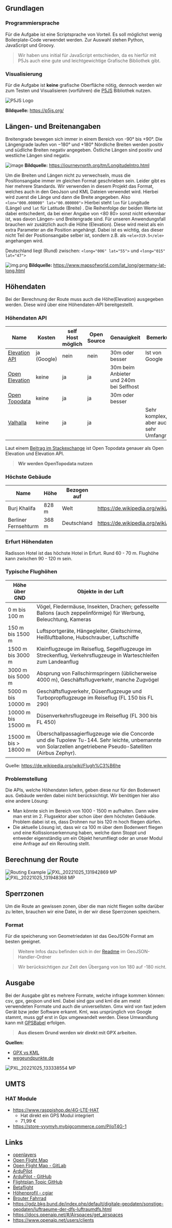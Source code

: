 ## Grundlagen

### Programmiersprache

Für die Aufgabe ist eine Scriptsprache von Vorteil. Es soll möglichst wenig Boilerplate-Code verwendet werden. Zur
Auswahl stehen Python, JavaScript und Groovy.

> Wir haben uns initial für JavaScript entschieden, da es hierfür mit P5Js auch eine gute und leichtgewichtige Grafische
> Bibliothek gibt.

### Visualisierung

Für die Aufgabe ist **keine** grafische Oberfläche nötig, dennoch werden wir zum Testen und Visualisieren (vorführen)
die [P5JS](https://p5js.org/) Bibliothek nutzen.

![P5JS Logo](assets/p5js-logo.png)

**Bildquelle:** https://p5js.org/

## Längen- und Breitenangaben

Breitengrade bewegen sich immer in einem Bereich von -90° bis +90°.
Die Längengrade laufen von −180° und +180°
Nördliche Breiten werden positiv und südliche Breiten negativ angegeben.
Östliche Längen sind positiv und westliche Längen sind negativ.

![image](https://user-images.githubusercontent.com/46423967/201349758-b2b38292-d0ef-463d-8b7d-c7b21fb459c4.png)
**Bildquelle:** https://journeynorth.org/tm/LongitudeIntro.html

Um die Breiten und Längen nicht zu verwechseln, muss die Positionsangabe immer im gleichen
Format geschrieben sein. Leider gibt es hier mehrere Standards. Wir verwenden in diesem Projekt das Format, welches auch
in den GeoJson und KML Dateien verwendet wird. Hierbei wird zuerst die Länge und dann die Breite angegeben.
Also `<lon="000.000000" lat="00.000000">`
Hierbei steht `lon` für
Longitude (Länge) und `lat` für Latitude (Breite) . Die Reihenfolge der beiden Werte ist dabei entschedent, da bei einer
Angabe von <80 80> sonst nicht
erkennbar ist, was davon Längen- und Breitengrade sind.
Für unseren Anwendungsfall brauchen wir zusätzlich auch die Höhe (Elevation). Diese wird meist als ein extra Parameter
an die Position angehängt. Dabei ist es wichtig, das dieser nicht Teil der Positionsangabe selber ist, sondern z.B.
als `<ele>319.5</ele>` angehangen wird.

Deutschland liegt (Rund) zwischen: `<long="006" lat="55">` und `<long="015" lat="47">`

![img.png](assets/germany_lat_long.png)
**Bildquelle:** https://www.mapsofworld.com/lat_long/germany-lat-long.html



## Höhendaten

Bei der Berechnung der Route muss auch die Höhe(Elevation) ausgegeben werden. Diese wird über eine Höhendaten-API
bereitgestellt.

### Höhendaten API

| Name                                                                                 | Kosten      | self Host möglich | Open Source | Genauigkeit                             | Bemerkung                                |
| ------------------------------------------------------------------------------------ | ----------- | ----------------- | ----------- | --------------------------------------- | ---------------------------------------- |
| [Elevation API](https://developers.google.com/maps/documentation/elevation/overview) | ja (Google) | nein              | nein        | 30m oder besser                         | Ist von Google                           | 
| [Open Elevation](https://open-elevation.com/)                                        | keine       | ja                | ja          | 30m beim Anbieter und 240m bei Selfhost |                                          |
| [Open Topodata](https://www.opentopodata.org/)                                       | keine       | ja                | ja          | 30m oder besser                         |                                          |
| [Valhalla](https://valhalla.readthedocs.io/en/latest/api/elevation/api-reference/)   | keine       | ja                | ja          |                                         | Sehr komplex, aber auch sehr Umfangreich |

Laut einem [Beitrag im Stackexchange](https://gis.stackexchange.com/questions/395194/open-elevation-api-accuracy) ist
Open Topodata genauer als Open Elevation und Elevation API.

> **Wir werden OpenTopodata nutzen**

### Höchste Gebäude

| Name | Höhe | Bezogen auf|Link|
|----------|----------|----------|----------|
|Burj Khalifa|828 m|Welt|https://de.wikipedia.org/wiki/Liste_der_h%C3%B6chsten_Hochh%C3%A4user_der_Welt|
|Berliner Fernsehturm|368 m|Deutschland|https://de.wikipedia.org/wiki/Liste_der_h%C3%B6chsten_Bauwerke_in_Deutschland|

### Erfurt Höhendaten

Radisson Hotel ist das höchste Hotel in Erfurt. Rund 60 - 70 m. Flughöhe kann zwischen 90 - 120 m sein.

### Typische Flughöhen

| Höhe über GND         | Objekte in der Luft                                                                                                                                            |
|-----------------------|----------------------------------------------------------------------------------------------------------------------------------------------------------------|
| 0 m bis 100 m         | Vögel, Fledermäuse, Insekten, Drachen; gefesselte Ballons (auch zeppelinförmige) für Werbung, Beleuchtung, Kameras                                             |
| 150 m bis 1500 m      | Luftsportgeräte, Hängegleiter, Gleitschirme, Heißluftballone, Hubschrauber, Luftschiffe                                                                        |
| 1500 m bis 3000 m     | Kleinflugzeuge im Reiseflug, Segelflugzeuge im Streckenflug, Verkehrsflugzeuge in Warteschleifen zum Landeanflug                                               |
| 3000 m bis 5000 m     | Absprung von Fallschirmspringern (üblicherweise 4000 m), Geschäftsflugverkehr, manche Zugvögel                                                                 |
| 5000 m bis 10000 m    | Geschäftsflugverkehr, Düsenflugzeuge und Turbopropflugzeuge im Reiseflug (FL 150 bis FL 290)                                                                   |
| 10000 m bis 15000 m   | Düsenverkehrsflugzeuge im Reiseflug (FL 300 bis FL 450)                                                                                                        |
| 15000 m bis > 18000 m | Überschallpassagierflugzeuge wie die Concorde und die Tupolew Tu-144. Sehr leichte, unbemannte von Solarzellen angetriebene Pseudo-Satelliten (Airbus Zephyr). |

Quelle: https://de.wikipedia.org/wiki/Flugh%C3%B6he

### Problemstellung

Die APIs, welche Höhendaten liefern, geben diese nur für den Bodenwert aus. Gebäude werden dabei nicht berücksichtigt.
Wir benötigen hier also eine andere Lösung:

- Man könnte sich im Bereich von 1000 - 1500 m aufhalten. Dann wäre man erst im 2. Flugsektor aber schon über dem
  höchsten Gebäude. Problem dabei ist es, dass Drohnen nur bis 120 m hoch fliegen dürfen.
- Die aktuelle Lösung ist, dass wir ca 100 m über dem Bodenwert fliegen und eine Kollissionserkennung haben, welche dann
  Stoppt und entweder eigenständig um ein Objekt herumfliegt oder an unser Modul eine Anfrage auf ein Rerouting stellt.

## Berechnung der Route
![Routing Example](assets/routing-example.png)
![PXL_20221025_131942869 MP](https://user-images.githubusercontent.com/46423967/197785234-0a2decf9-b9de-4b40-b31e-e345f64973c7.jpg)
![PXL_20221025_131948368 MP](https://user-images.githubusercontent.com/46423967/197785150-a1bc7531-ba1d-4818-b557-894b14246f75.jpg)

## Sperrzonen

Um die Route an gewissen zonen, über die man nicht fliegen sollte darüber zu leiten, brauchen wir eine Datei, in der wir
diese Sperrzonen speichern.

### Format

Für die speicherung von Geometriedaten ist das GeoJSON-Format am besten geeignet.
> Weitere Infos dazu befinden sich in der [Readme](docs/GeoJson.md) im GeoJSON-Handler-Ordner

> Wir berücksichtigen zur Zeit den Übergang von lon 180 auf -180 nicht.

## Ausgabe

Bei der Ausgabe gibt es mehrere Formate, welche infrage kommen können: csv, gpx, geojson und kml. Dabei sind gpx und kml
die am meist verwendeten Formate und auch die universellsten. Gmx wird von fast jedem Gerät bzw jeder Software erkannt.
Kml, was ursprünglich von Google stammt, muss ggf erst in Gpx umgewandelt werden. Diese Umwandlung kann
mit [GPSBabel](https://de.wikipedia.org/wiki/GPSBabel) erfolgen.

> **Aus diesem Grund werden wir direkt mit GPX arbeiten.**

**Quellen:**

- [GPX vs KML](https://support.cluetrust.com/hc/en-us/articles/201688457-What-s-the-difference-between-GPX-and-KML-formats-)
- [wegeundpunkte.de](https://www.wegeundpunkte.de/gps.php?content=dateiformate)

![PXL_20221025_133338554 MP](https://user-images.githubusercontent.com/46423967/197787569-cc2469f5-e629-46cc-945c-fde6ee90a6e0.jpg)

## UMTS

### HAT Module

- https://www.rasppishop.de/4G-LTE-HAT
    - Hat direkt ein GPS Modul integriert
    - 71,99 €
- https://store-vyymyh.mybigcommerce.com/PiloT4G-1

## Links

- [openlayers](https://openlayers.org/)
- [Open Flight Map](https://www.openflightmaps.org/ed-germany/)
- [Open Flight Map - GitLab](https://gitlab.com/openflightmaps/ofmx/-/wikis/home)
- [ArduPilot](https://ardupilot.org/copter/docs/common-choosing-a-ground-station.html)
- [ArduPilot - GitHub](https://github.com/ArduPilot/MissionPlanner)
- [Flightplan Topic GitHub](https://github.com/topics/flightplan)
- [Betaflight](https://github.com/AaronBalint/betaflight_plan)
- [Höhenprofil - cgiar](https://srtm.csi.cgiar.org/)
- [Brouter Fahrrad](https://github.com/abrensch/brouter)
- https://gdz.bkg.bund.de/index.php/default/digitale-geodaten/sonstige-geodaten/luftraeume-der-dfs-luftraumdfs.html
- https://docs.openaip.net/#/Airspaces/get_airspaces
- https://www.openaip.net/users/clients
